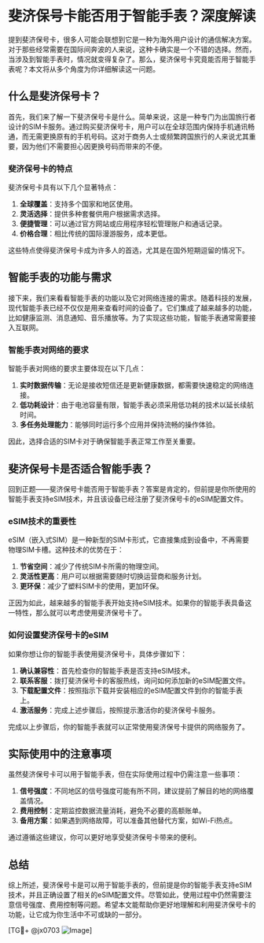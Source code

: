 # 斐济保号卡能否用于智能手表？深度解读

提到斐济保号卡，很多人可能会联想到它是一种为海外用户设计的通信解决方案。对于那些经常需要在国际间奔波的人来说，这种卡确实是一个不错的选择。然而，当涉及到智能手表时，情况就变得复杂了。那么，斐济保号卡究竟能否用于智能手表呢？本文将从多个角度为你详细解读这一问题。

## 什么是斐济保号卡？

首先，我们来了解一下斐济保号卡是什么。简单来说，这是一种专门为出国旅行者设计的SIM卡服务。通过购买斐济保号卡，用户可以在全球范围内保持手机通讯畅通，而无需更换原有的手机号码。这对于商务人士或频繁跨国旅行的人来说尤其重要，因为他们不需要担心因更换号码而带来的不便。

### 斐济保号卡的特点

斐济保号卡具有以下几个显著特点：

1. **全球覆盖**：支持多个国家和地区使用。
2. **灵活选择**：提供多种套餐供用户根据需求选择。
3. **便捷管理**：可以通过官方网站或应用程序轻松管理账户和通话记录。
4. **价格合理**：相比传统的国际漫游服务，成本更低。

这些特点使得斐济保号卡成为许多人的首选，尤其是在国外短期逗留的情况下。

## 智能手表的功能与需求

接下来，我们来看看智能手表的功能以及它对网络连接的需求。随着科技的发展，现代智能手表已经不仅仅是用来查看时间的设备了。它们集成了越来越多的功能，比如健康监测、消息通知、音乐播放等。为了实现这些功能，智能手表通常需要接入互联网。

### 智能手表对网络的要求

智能手表对网络的要求主要体现在以下几点：

1. **实时数据传输**：无论是接收短信还是更新健康数据，都需要快速稳定的网络连接。
2. **低功耗设计**：由于电池容量有限，智能手表必须采用低功耗的技术以延长续航时间。
3. **多任务处理能力**：能够同时运行多个应用并保持流畅的操作体验。

因此，选择合适的SIM卡对于确保智能手表正常工作至关重要。

## 斐济保号卡是否适合智能手表？

回到正题——斐济保号卡能否用于智能手表？答案是肯定的，但前提是你所使用的智能手表支持eSIM技术，并且该设备已经注册了斐济保号卡的eSIM配置文件。

### eSIM技术的重要性

eSIM（嵌入式SIM）是一种新型的SIM卡形式，它直接集成到设备中，不再需要物理SIM卡槽。这种技术的优势在于：

1. **节省空间**：减少了传统SIM卡所需的物理空间。
2. **灵活性更高**：用户可以根据需要随时切换运营商和服务计划。
3. **更环保**：减少了塑料SIM卡的使用，更加环保。

正因为如此，越来越多的智能手表开始支持eSIM技术。如果你的智能手表具备这一特性，那么就可以考虑使用斐济保号卡了。

### 如何设置斐济保号卡的eSIM

如果你想让你的智能手表使用斐济保号卡，具体步骤如下：

1. **确认兼容性**：首先检查你的智能手表是否支持eSIM技术。
2. **联系客服**：拨打斐济保号卡的客服热线，询问如何添加新的eSIM配置文件。
3. **下载配置文件**：按照指示下载并安装相应的eSIM配置文件到你的智能手表上。
4. **激活服务**：完成上述步骤后，按照提示激活你的斐济保号卡服务。

完成以上步骤后，你的智能手表就可以正常使用斐济保号卡提供的网络服务了。

## 实际使用中的注意事项

虽然斐济保号卡可以用于智能手表，但在实际使用过程中仍需注意一些事项：

1. **信号强度**：不同地区的信号强度可能有所不同，建议提前了解目的地的网络覆盖情况。
2. **费用控制**：定期监控数据流量消耗，避免不必要的高额账单。
3. **备用方案**：如果遇到网络故障，可以准备其他替代方案，如Wi-Fi热点。

通过遵循这些建议，你可以更好地享受斐济保号卡带来的便利。

## 总结

综上所述，斐济保号卡是可以用于智能手表的，但前提是你的智能手表支持eSIM技术，并且正确设置了相关的eSIM配置文件。尽管如此，使用过程中仍然需要注意信号强度、费用控制等问题。希望本文能帮助你更好地理解和利用斐济保号卡的功能，让它成为你生活中不可或缺的一部分。

[TG💪+ @jx0703 ![Image](https://github.com/user-attachments/assets/dbca1d08-cadb-493c-b0ec-ad6f7a83f270)]